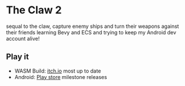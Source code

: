 # The Claw 2
sequal to the claw, capture enemy ships and turn their weapons against their friends
learning Bevy and ECS and trying to keep my Android dev account alive!

## Play it
- WASM Build: [itch.io](https://ciderpunk.itch.io/the-claw-2) most up to date
- Android: [Play store](https://play.google.com/store/apps/details?id=net.ciderpunk.claw2) milestone releases 

